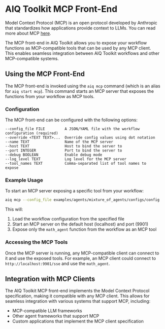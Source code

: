 <!--
SPDX-FileCopyrightText: Copyright (c) 2025, NVIDIA CORPORATION & AFFILIATES. All rights reserved.
SPDX-License-Identifier: Apache-2.0

Licensed under the Apache License, Version 2.0 (the "License");
you may not use this file except in compliance with the License.
You may obtain a copy of the License at

http://www.apache.org/licenses/LICENSE-2.0

Unless required by applicable law or agreed to in writing, software
distributed under the License is distributed on an "AS IS" BASIS,
WITHOUT WARRANTIES OR CONDITIONS OF ANY KIND, either express or implied.
See the License for the specific language governing permissions and
limitations under the License.
-->

# AIQ Toolkit MCP Front-End

Model Context Protocol (MCP) is an open protocol developed by Anthropic that standardizes how applications provide context to LLMs. You can read more about MCP [here](https://modelcontextprotocol.io/introduction).

The MCP front-end in AIQ Toolkit allows you to expose your workflow functions as MCP-compatible tools that can be used by any MCP client. This enables seamless integration between AIQ Toolkit workflows and other MCP-compatible systems.

## Using the MCP Front-End

The MCP front-end is invoked using the `aiq mcp` command (which is an alias for `aiq start mcp`). This command starts an MCP server that exposes the functions from your workflow as MCP tools.

### Configuration

The MCP front-end can be configured with the following options:

```
--config_file FILE         A JSON/YAML file with the workflow configuration (required)
--override <TEXT TEXT>...  Override config values using dot notation
--name TEXT                Name of the MCP server
--host TEXT                Host to bind the server to
--port INTEGER             Port to bind the server to
--debug BOOLEAN            Enable debug mode
--log_level TEXT           Log level for the MCP server
--tool_names TEXT          Comma-separated list of tool names to expose
```

### Example Usage

To start an MCP server exposing a specific tool from your workflow:

```bash
aiq mcp --config_file examples/agents/mixture_of_agents/configs/config.yml --tool_names math_agent
```

This will:
1. Load the workflow configuration from the specified file
2. Start an MCP server on the default host (localhost) and port (9901)
3. Expose only the `math_agent` function from the workflow as an MCP tool

### Accessing the MCP Tools

Once the MCP server is running, any MCP-compatible client can connect to it and use the exposed tools. For example, an MCP client could connect to `http://localhost:9901/sse` and use the `math_agent`.

## Integration with MCP Clients

The AIQ Toolkit MCP front-end implements the Model Context Protocol specification, making it compatible with any MCP client. This allows for seamless integration with various systems that support MCP, including:

* MCP-compatible LLM frameworks
* Other agent frameworks that support MCP
* Custom applications that implement the MCP client specification
